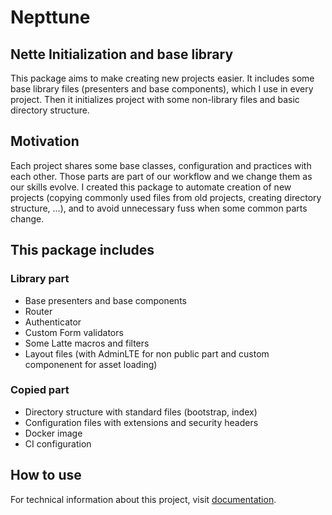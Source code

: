 # Nepttune

## Nette Initialization and base library

This package aims to make creating new projects easier. It includes some base library files (presenters and base components), which I use in every project. Then it initializes project with some non-library files and basic directory structure.

## Motivation

Each project shares some base classes, configuration and practices with each other. Those parts are part of our workflow and we change them as our skills evolve. I created this package to automate creation of new projects (copying commonly used files from old projects, creating directory structure, ...), and to avoid unnecessary fuss when some common parts change.

## This package includes 

### Library part

- Base presenters and base components
- Router
- Authenticator
- Custom Form validators
- Some Latte macros and filters
- Layout files (with AdminLTE for non public part and custom componenent for asset loading)

### Copied part

- Directory structure with standard files (bootstrap, index)
- Configuration files with extensions and security headers
- Docker image
- CI configuration

## How to use

For technical information about this project, visit [documentation](https://github.com/nepttune/nepttune/blob/master/DOC.md).
